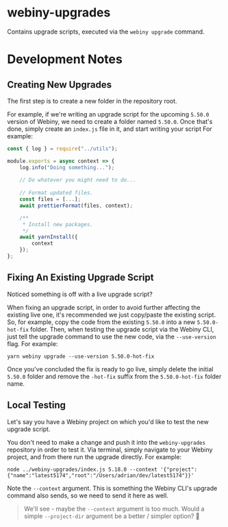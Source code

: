 # webiny-upgrades
Contains upgrade scripts, executed via the `webiny upgrade` command.

# Development Notes

## Creating New Upgrades

The first step is to create a new folder in the repository root. 

For example, if we're writing an upgrade script for the upcoming `5.50.0` version of Webiny, we need to create a folder named `5.50.0`. Once that's done, simply create an `index.js` file in it, and start writing your script For example:

```js
const { log } = require("../utils");

module.exports = async context => {
    log.info("Doing something...");
    
    // Do whatever you might need to do...
    
    // Format updated files.
    const files = [...];
    await prettierFormat(files, context);

    /**
     * Install new packages.
     */
    await yarnInstall({
        context
    });
};
```

## Fixing An Existing Upgrade Script

Noticed something is off with a live upgrade script?

When fixing an upgrade script, in order to avoid further affecting the existing live one, it's recommended we just copy/paste the existing script. So, for example, copy the code from the existing `5.50.0` into a new `5.50.0-hot-fix` folder. Then, when testing the upgrade script via the Webiny CLI, just tell the upgrade command to use the new code, via the `--use-version` flag. For example:

```
yarn webiny upgrade --use-version 5.50.0-hot-fix
```

Once you've concluded the fix is ready to go live, simply delete the initial `5.50.0` folder and remove the `-hot-fix` suffix from the `5.50.0-hot-fix` folder name.

## Local Testing

Let's say you have a Webiny project on which you'd like to test the new upgrade script.

You don't need to make a change and push it into the `webiny-upgrades` repository in order to test it. Via terminal, simply navigate to your Webiny project, and from there run the upgrade directly. For example:

```node ../webiny-upgrades/index.js 5.18.0 --context '{"project":{"name":"latest5174","root":"/Users/adrian/dev/latest5174"}}'```

Note the `--context` argument. This is something the Webiny CLI's upgrade command also sends, so we need to send it here as well.

> We'll see - maybe the `--context` argument is too much. Would a simple `--project-dir` argument be a better / simpler option? 🤔
